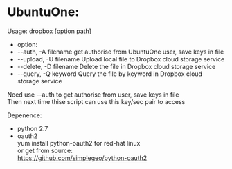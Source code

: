 UbuntuOne:
===============================
Usage:
dropbox [option path]
* option:
* --auth,   -A filename  get authorise from UbuntuOne user, save keys in file  
* --upload, -U filename  Upload local file to Dropbox cloud storage service  
* --delete, -D filename  Delete the file in Dropbox cloud storage service  
* --query,  -Q keyword   Query the file by keyword in Dropbox cloud storage service  


Need use --auth to get authorise from user, save keys in file  
Then next time thise script can use this key/sec pair to access

Depenence:
* python 2.7
* oauth2  
    yum install python-oauth2 for red-hat linux  
    or get from source:  
    https://github.com/simplegeo/python-oauth2
